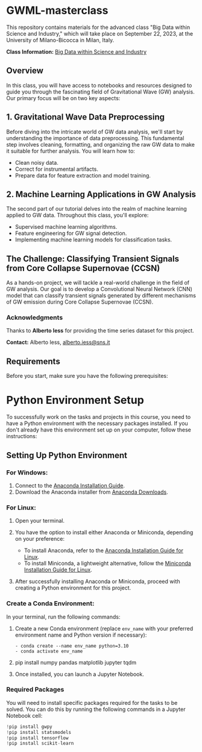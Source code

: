# GWML-masterclass

This repository contains materials for the advanced class "Big Data within Science and Industry," which will take place on September 22, 2023, at the University of Milano-Bicocca in Milan, Italy.

**Class Information:** [Big Data within Science and Industry](https://sites.google.com/unimib.it/bigdatamasterclassTutorials)

## Overview
 
In this class, you will have access to notebooks and  resources designed to guide you through the fascinating field of Gravitational Wave (GW) analysis. Our primary focus will be on two key aspects:

## 1. Gravitational Wave Data Preprocessing

Before diving into the intricate world of GW data analysis, we'll start by understanding the importance of data preprocessing. This fundamental step involves cleaning, formatting, and organizing the raw GW data to make it suitable for further analysis. You will learn how to:

- Clean noisy data.
- Correct for instrumental artifacts.
- Prepare data for feature extraction and model training.

## 2. Machine Learning Applications in GW Analysis

The second part of our tutorial delves into the realm of machine learning applied to GW data.  Throughout this class, you'll explore:

- Supervised machine learning algorithms.
- Feature engineering for GW signal detection.
- Implementing machine learning models for classification tasks.

## The Challenge: Classifying Transient Signals from Core Collapse Supernovae (CCSN)

As a hands-on project, we will tackle a real-world challenge in the field of GW analysis. Our goal is to develop a Convolutional Neural Network (CNN) model that can classify transient signals generated by different mechanisms of GW emission during Core Collapse Supernovae (CCSN).  


### Acknowledgments

Thanks to **Alberto Iess** for providing the time series dataset for this project.

**Contact:** Alberto Iess, alberto.iess@sns.it

## Requirements

Before you start, make sure you have the following prerequisites:

# Python Environment Setup

To successfully work on the tasks and projects in this course, you need to have a Python environment with the necessary packages installed. If you don't already have this environment set up on your computer, follow these instructions:

## Setting Up Python Environment

### For Windows:

1. Connect to the [Anaconda Installation Guide](https://docs.anaconda.com/free/anaconda/install/windows/).
2. Download the Anaconda installer from [Anaconda Downloads](https://repo.anaconda.com/archive/Anaconda3-2023.07-2-Windows-x86_64.exe).

### For Linux:

1. Open your terminal.
2. You have the option to install either Anaconda or Miniconda, depending on your preference:
   - To install Anaconda, refer to the [Anaconda Installation Guide for Linux](https://docs.anaconda.com/free/anaconda/install/linux/).
   - To install Miniconda, a lightweight alternative, follow the [Miniconda Installation Guide for Linux](https://docs.conda.io/en/latest/miniconda.html#linux-installers).

3. After successfully installing Anaconda or Miniconda, proceed with creating a Python environment for this project.

### Create a Conda Environment:

In your terminal, run the following commands:

1. Create a new Conda environment (replace `env_name` with your preferred environment name and Python version if necessary):
   ```shell
   - conda create --name env_name python=3.10
   - conda activate env_name

2. pip install numpy pandas matplotlib jupyter tqdm


3. Once installed, you can launch a Jupyter Notebook.

### Required Packages

You will need to install specific packages required for the tasks to be solved. You can do this by running the following commands in a Jupyter Notebook cell:

```python
!pip install gwpy
!pip install statsmodels
!pip install tensorflow
!pip install scikit-learn






